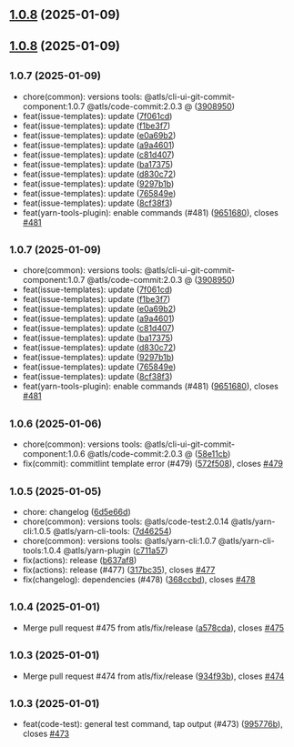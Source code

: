 ## [1.0.8](https://github.com/atls/raijin/compare/@atls/yarn-cli-tools@1.0.7...@atls/yarn-cli-tools@1.0.8) (2025-01-09)

## [1.0.8](https://github.com/atls/raijin/compare/@atls/yarn-cli-tools@1.0.7...@atls/yarn-cli-tools@1.0.8) (2025-01-09)

## <small>1.0.7 (2025-01-09)</small>

- chore(common): versions tools: @atls/cli-ui-git-commit-component:1.0.7 @atls/code-commit:2.0.3 @ ([3908950](https://github.com/atls/raijin/commit/3908950))
- feat(issue-templates): update ([7f061cd](https://github.com/atls/raijin/commit/7f061cd))
- feat(issue-templates): update ([f1be3f7](https://github.com/atls/raijin/commit/f1be3f7))
- feat(issue-templates): update ([e0a69b2](https://github.com/atls/raijin/commit/e0a69b2))
- feat(issue-templates): update ([a9a4601](https://github.com/atls/raijin/commit/a9a4601))
- feat(issue-templates): update ([c81d407](https://github.com/atls/raijin/commit/c81d407))
- feat(issue-templates): update ([ba17375](https://github.com/atls/raijin/commit/ba17375))
- feat(issue-templates): update ([d830c72](https://github.com/atls/raijin/commit/d830c72))
- feat(issue-templates): update ([9297b1b](https://github.com/atls/raijin/commit/9297b1b))
- feat(issue-templates): update ([765849e](https://github.com/atls/raijin/commit/765849e))
- feat(issue-templates): update ([8cf38f3](https://github.com/atls/raijin/commit/8cf38f3))
- feat(yarn-tools-plugin): enable commands (#481) ([9651680](https://github.com/atls/raijin/commit/9651680)), closes [#481](https://github.com/atls/raijin/issues/481)

## <small>1.0.7 (2025-01-09)</small>

- chore(common): versions tools: @atls/cli-ui-git-commit-component:1.0.7 @atls/code-commit:2.0.3 @ ([3908950](https://github.com/atls/raijin/commit/3908950))
- feat(issue-templates): update ([7f061cd](https://github.com/atls/raijin/commit/7f061cd))
- feat(issue-templates): update ([f1be3f7](https://github.com/atls/raijin/commit/f1be3f7))
- feat(issue-templates): update ([e0a69b2](https://github.com/atls/raijin/commit/e0a69b2))
- feat(issue-templates): update ([a9a4601](https://github.com/atls/raijin/commit/a9a4601))
- feat(issue-templates): update ([c81d407](https://github.com/atls/raijin/commit/c81d407))
- feat(issue-templates): update ([ba17375](https://github.com/atls/raijin/commit/ba17375))
- feat(issue-templates): update ([d830c72](https://github.com/atls/raijin/commit/d830c72))
- feat(issue-templates): update ([9297b1b](https://github.com/atls/raijin/commit/9297b1b))
- feat(issue-templates): update ([765849e](https://github.com/atls/raijin/commit/765849e))
- feat(issue-templates): update ([8cf38f3](https://github.com/atls/raijin/commit/8cf38f3))
- feat(yarn-tools-plugin): enable commands (#481) ([9651680](https://github.com/atls/raijin/commit/9651680)), closes [#481](https://github.com/atls/raijin/issues/481)

## <small>1.0.6 (2025-01-06)</small>

- chore(common): versions tools: @atls/cli-ui-git-commit-component:1.0.6 @atls/code-commit:2.0.3 @ ([58e11cb](https://github.com/atls/raijin/commit/58e11cb))
- fix(commit): commitlint template error (#479) ([572f508](https://github.com/atls/raijin/commit/572f508)), closes [#479](https://github.com/atls/raijin/issues/479)

## <small>1.0.5 (2025-01-05)</small>

- chore: changelog ([6d5e66d](https://github.com/atls/raijin/commit/6d5e66d))
- chore(common): versions tools: @atls/code-test:2.0.14 @atls/yarn-cli:1.0.5 @atls/yarn-cli-tools: ([7d46254](https://github.com/atls/raijin/commit/7d46254))
- chore(common): versions tools: @atls/yarn-cli:1.0.7 @atls/yarn-cli-tools:1.0.4 @atls/yarn-plugin ([c711a57](https://github.com/atls/raijin/commit/c711a57))
- fix(actions): release ([b637af8](https://github.com/atls/raijin/commit/b637af8))
- fix(actions): release (#477) ([317bc35](https://github.com/atls/raijin/commit/317bc35)), closes [#477](https://github.com/atls/raijin/issues/477)
- fix(changelog): dependencies (#478) ([368ccbd](https://github.com/atls/raijin/commit/368ccbd)), closes [#478](https://github.com/atls/raijin/issues/478)

## <small>1.0.4 (2025-01-01)</small>

- Merge pull request #475 from atls/fix/release ([a578cda](https://github.com/atls/raijin/commit/a578cda)), closes [#475](https://github.com/atls/raijin/issues/475)

## <small>1.0.3 (2025-01-01)</small>

- Merge pull request #474 from atls/fix/release ([934f93b](https://github.com/atls/raijin/commit/934f93b)), closes [#474](https://github.com/atls/raijin/issues/474)

## <small>1.0.3 (2025-01-01)</small>

- feat(code-test): general test command, tap output (#473) ([995776b](https://github.com/atls/raijin/commit/995776b)), closes [#473](https://github.com/atls/raijin/issues/473)
